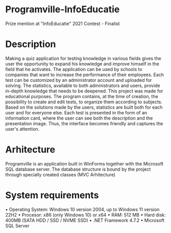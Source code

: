 # Programville-InfoEducatie

Prize mention at "InfoEducatie" 2021 Contest - Finalist

# Description
Making a quiz application for testing knowledge in various fields gives the user the opportunity to expand his knowledge and improve himself in the field that he activates. The application can be used by schools to companies that want to increase the performance of their employees. Each test can be customized by an administrator account and uploaded for solving. The statistics, available to both administrators and users, provide in-depth knowledge that needs to be deepened.
This project was made for educational purposes. The program contains, at the time of creation, the possibility to create and edit tests, to organize them according to subjects. Based on the solutions made by the users, statistics are built both for each user and for everyone else. Each test is presented in the form of an information card, where the user can see both the description and the presentation image. Thus, the interface becomes friendly and captures the user's attention.

# Arhitecture
Programville is an application built in WinForms together with the Microsoft SQL database server. The database structure is bound by the project through specially created classes (MVC Arhitecture)

# System requirements
•	Operating System: Windows 10 version 2004, up to Windows 11 version 22H2
•	Procesor: x86 (only Windows 10) or x64
•	RAM: 512 MB
•	Hard disk: 400MB (SATA HDD / SSD / NVME SSD)
•	.NET Framework 4.7.2
•	Microsoft SQL Server

